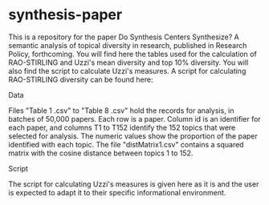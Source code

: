 # synthesis-paper
This is a repository for the paper Do Synthesis Centers Synthesize?  A semantic analysis of topical diversity in research, published in Research Policy, forthcoming. You will find here the tables used for the calculation of RAO-STIRLING and Uzzi's mean diversity and top 10% diversity. You will also find the script to calculate Uzzi's measures. A script for calculating RAO-STIRLING diversity can be found here:

Data

Files "Table 1 .csv" to "Table 8 .csv" hold the records for analysis, in batches of 50,000 papers. Each row is a paper. Column id is an identifier for each paper, and columns T1 to T152 identify the 152 topics that were selected for analysis. The numeric values show the proportion of the paper identified with each topic. The file "distMatrix1.csv" contains a squared matrix with the cosine distance between topics 1 to 152.

Script 

The script for calculating Uzzi's measures is given here as it is and the user is expected to adapt it to their specific informational environment.
